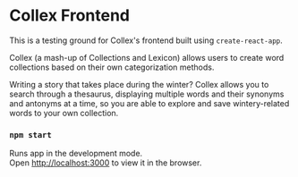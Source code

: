 # Collex Frontend
This is a testing ground for Collex's frontend built using ```create-react-app```.

Collex (a mash-up of Collections and Lexicon) allows users to create word collections based on their own categorization methods.

Writing a story that takes place during the winter? Collex allows you to search through a thesaurus, displaying multiple words
and their synonyms and antonyms at a time, so you are able to explore and save wintery-related words to your own collection.

### `npm start`

Runs app in the development mode.\
Open [http://localhost:3000](http://localhost:3000) to view it in the browser.
